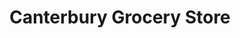 ---
title: "Canterbury Grocery Store"
url: /canterbury/canterbury-grocery-store/
shop: greengrocer
---